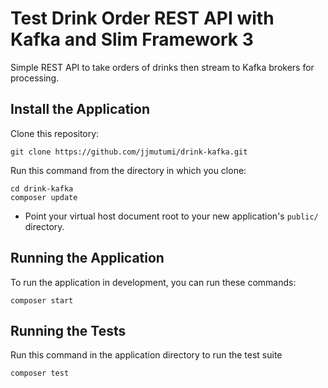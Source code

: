 # Test Drink Order REST API with Kafka and Slim Framework 3

Simple REST API to take orders of drinks then stream to Kafka brokers for processing.

## Install the Application

Clone this repository:

	git clone https://github.com/jjmutumi/drink-kafka.git

Run this command from the directory in which you clone:

	cd drink-kafka
    composer update

* Point your virtual host document root to your new application's `public/` directory.

## Running the Application

To run the application in development, you can run these commands:

	composer start

## Running the Tests

Run this command in the application directory to run the test suite

	composer test
